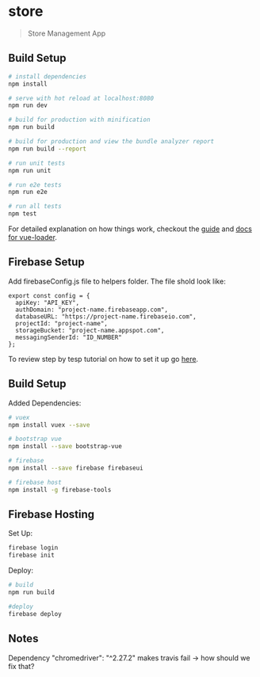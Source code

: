 # store

> Store Management App

## Build Setup

``` bash
# install dependencies
npm install

# serve with hot reload at localhost:8080
npm run dev

# build for production with minification
npm run build

# build for production and view the bundle analyzer report
npm run build --report

# run unit tests
npm run unit

# run e2e tests
npm run e2e

# run all tests
npm test
```

For detailed explanation on how things work, checkout the [guide](http://vuejs-templates.github.io/webpack/) and [docs for vue-loader](http://vuejs.github.io/vue-loader).

## Firebase Setup

Add firebaseConfig.js file to helpers folder. The file shold look like:

```
export const config = {
  apiKey: "API_KEY",
  authDomain: "project-name.firebaseapp.com",
  databaseURL: "https://project-name.firebaseio.com",
  projectId: "project-name",
  storageBucket: "project-name.appspot.com",
  messagingSenderId: "ID_NUMBER"
};
```

To review step by tesp tutorial on how to set it up go [here](https://medium.com/dailyjs/authenticating-a-vue-js-application-with-firebase-ui-8870a3a5cff8).

## Build Setup

Added Dependencies:

``` bash
# vuex
npm install vuex --save

# bootstrap vue
npm install --save bootstrap-vue

# firebase
npm install --save firebase firebaseui

# firebase host
npm install -g firebase-tools
```

## Firebase Hosting

Set Up:
``` bash
firebase login
firebase init
```

Deploy:
``` bash
# build
npm run build

#deploy
firebase deploy
```

## Notes

Dependency "chromedriver": "^2.27.2" makes travis fail -> how should we fix that?